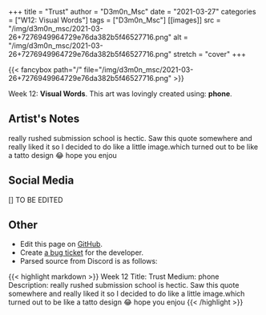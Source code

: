 +++
title =       "Trust"
author =      "D3m0n_Msc"
date =        "2021-03-27"
categories =  ["W12: Visual Words"]
tags =        ["D3m0n_Msc"]
[[images]]
                      src = "/img/d3m0n_msc/2021-03-26+7276949964729e76da382b5f46527716.png"
                      alt = "/img/d3m0n_msc/2021-03-26+7276949964729e76da382b5f46527716.png"
                      stretch = "cover"
+++


{{< fancybox path="/" file="/img/d3m0n_msc/2021-03-26+7276949964729e76da382b5f46527716.png" >}}


Week 12: **Visual Words**. This art was lovingly created using: **phone**.

## Artist's Notes

really rushed submission school is hectic. Saw this quote somewhere and really liked it so I decided to do like a little image.which turned out to be like a tatto design 😂 hope you enjou

## Social Media

[] TO BE EDITED

## Other

- Edit this page on [GitHub](https://github.com/teaminkling/web-refresh/edit/main/blog/content/blog/d3m0n_msc-week-12-2f81.md).
- Create [a bug ticket](https://github.com/teaminkling/web-refresh/issues/new?assignees=&labels=bug&template=problem-report.md&title=) for the developer.
- Parsed source from Discord is as follows:

{{< highlight markdown >}}
Week 12
Title: Trust
Medium: phone
Description: really rushed submission school is hectic. Saw this quote somewhere and really liked it so I decided to do like a little image.which turned out to be like a tatto design 😂 hope you enjou
{{< /highlight >}}